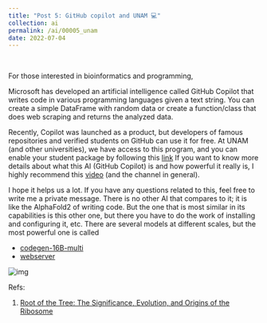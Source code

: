 ```yaml
---
title: "Post 5: GitHub copilot and UNAM 💻"
collection: ai
permalink: /ai/00005_unam
date: 2022-07-04
---
```


&nbsp;

For those interested in bioinformatics and programming,

Microsoft has developed an artificial intelligence called GitHub Copilot that writes code in various programming languages given a text string. You can create a simple DataFrame with random data or create a function/class that does web scraping and returns the analyzed data.

Recently, Copilot was launched as a product, but developers of famous repositories and verified students on GitHub can use it for free. At UNAM (and other universities), we have access to this program, and you can enable your student package by following this [link](https://github.blog/2022-06-21-github-copilot-is-generally-available-to-all-developers/)
 If you want to know more details about what this AI (GitHub Copilot) is and how powerful it really is, I highly recommend this [video](https://youtu.be/vN7tk0ufLTM) (and the channel in general).

I hope it helps us a lot. If you have any questions related to this, feel free to write me a private message. There is no other AI that compares to it; it is like the AlphaFold2 of writing code. But the one that is most similar in its capabilities is this other one, but there you have to do the work of installing and configuring it, etc. There are several models at different scales, but the most powerful one is called
* [codegen-16B-multi](https://huggingface.co/models?search=salesforce+codegen)
* [ webserver](https://huggingface.co/spaces/codeparrot/codegen-subspace)

![img](/images/ai/00005_unam.jpg)


Refs:
1. [Root of the Tree: The Significance, Evolution, and Origins of the Ribosome](https://pubs.acs.org/doi/10.1021/acs.chemrev.9b00742)




